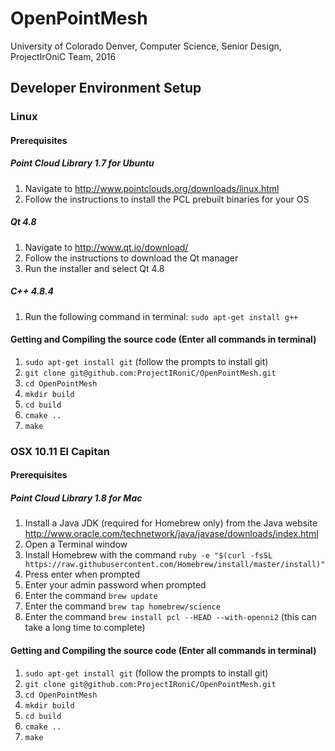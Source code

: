 # OpenPointMesh
University of Colorado Denver, Computer Science, Senior Design, ProjectIrOniC Team, 2016

## Developer Environment Setup
### Linux
#### Prerequisites
##### Point Cloud Library 1.7 for Ubuntu
1. Navigate to http://www.pointclouds.org/downloads/linux.html
2. Follow the instructions to install the PCL prebuilt binaries for your OS

##### Qt 4.8
1. Navigate to http://www.qt.io/download/
2. Follow the instructions to download the Qt manager
3. Run the installer and select Qt 4.8

##### C++ 4.8.4
1. Run the following command in terminal: `sudo apt-get install g++`

#### Getting and Compiling the source code (Enter all commands in terminal)
1. `sudo apt-get install git` (follow the prompts to install git)
2. `git clone git@github.com:ProjectIRoniC/OpenPointMesh.git`
3. `cd OpenPointMesh`
4. `mkdir build`
5. `cd build`
6. `cmake ..`
7. `make`

### OSX 10.11 El Capitan
#### Prerequisites
##### Point Cloud Library 1.8 for Mac
1. Install a Java JDK (required for Homebrew only) from the Java website http://www.oracle.com/technetwork/java/javase/downloads/index.html
2. Open a Terminal window
3. Install Homebrew with the command `ruby -e "$(curl -fsSL https://raw.githubusercontent.com/Homebrew/install/master/install)"`
4. Press enter when prompted
5. Enter your admin password when prompted
6. Enter the command `brew update`
7. Enter the command `brew tap homebrew/science`
8. Enter the command `brew install pcl --HEAD --with-openni2` (this can take a long time to complete)

#### Getting and Compiling the source code (Enter all commands in terminal)
1. `sudo apt-get install git` (follow the prompts to install git)
2. `git clone git@github.com:ProjectIRoniC/OpenPointMesh.git`
3. `cd OpenPointMesh`
4. `mkdir build`
5. `cd build`
6. `cmake ..`
7. `make`
